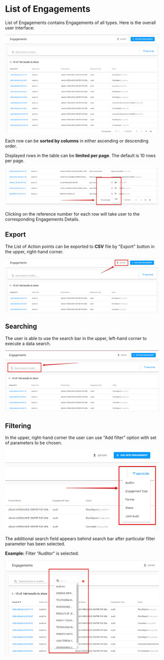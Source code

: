 # List of Engagements

List of Engagements contains Engagements of all types.  Here is the overall user interface:

![List of Engagements: overall user interface](../../.gitbook/assets/image.png)

Each row can be **sorted by columns** in either ascending or descending order.

Displayed rows in the table can be **limited per page**. The default is 10 rows per page.

![Rows per page](../../.gitbook/assets/30.png)

Clicking on the reference number for each row will take user to the corresponding Engagements Details.

## Export

The List of Action points can be exported to **CSV** file by "Export" button in the upper, right-hand corner.

![Export button](../../.gitbook/assets/32.png)

## Searching

 The user is able to use the search bar in the upper, left-hand corner to execute a data search.

![Search bar in the upper, left-hand corner](../../.gitbook/assets/33.png)

## Filtering

 In the upper, right-hand corner the user can use "Add filter" option with set of parameters to be chosen.

![](../../.gitbook/assets/34%20%281%29.png)

 The additional search field appears behind search bar after particular filter parameter has been selected.

 **Example:** Filter “Auditor“ is selected:

![Additional search field for Filter ](../../.gitbook/assets/35.png)





